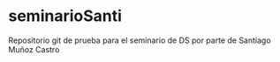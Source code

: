 # seminarioSanti
Repositorio git de prueba para el seminario de DS por parte de Santiago Muñoz Castro
